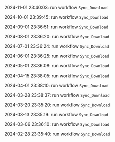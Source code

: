 2024-11-01 23:40:03: run workflow `Sync_Download` 

2024-10-01 23:39:45: run workflow `Sync_Download` 

2024-09-01 23:36:51: run workflow `Sync_Download` 

2024-08-01 23:36:20: run workflow `Sync_Download` 

2024-07-01 23:36:24: run workflow `Sync_Download` 

2024-06-01 23:36:25: run workflow `Sync_Download` 

2024-05-01 23:36:08: run workflow `Sync_Download` 

2024-04-15 23:38:05: run workflow `Sync_Download` 

2024-04-01 23:38:10: run workflow `Sync_Download` 

2024-03-28 23:38:37: run workflow `Sync_Download` 

2024-03-20 23:35:20: run workflow `Sync_Download` 

2024-03-13 23:35:19: run workflow `Sync_Download` 

2024-03-06 23:36:10: run workflow `Sync_Download` 

2024-02-28 23:35:40: run workflow `Sync_Download` 


